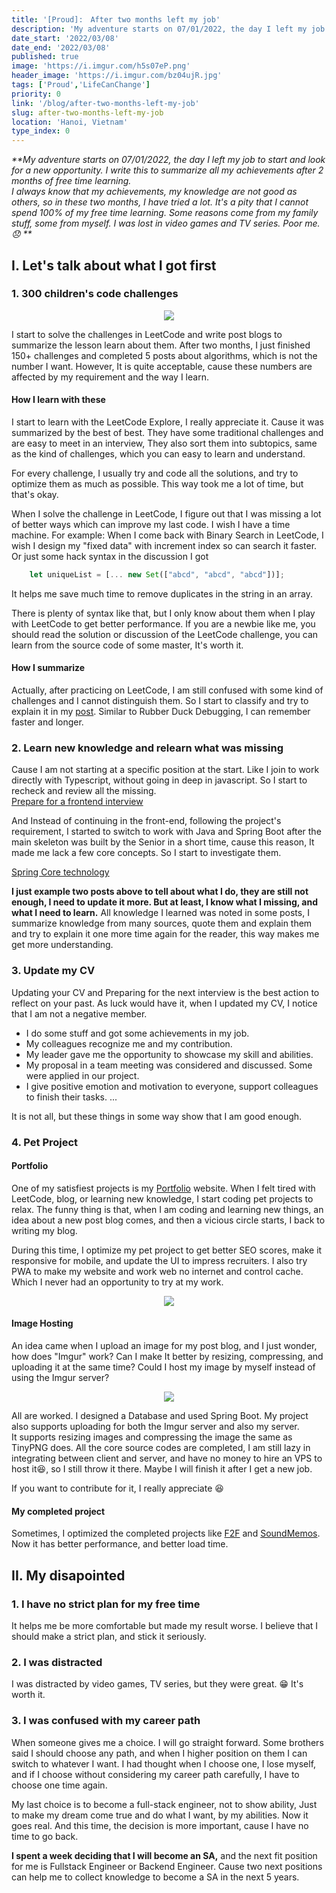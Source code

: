 ```yaml
---
title: '[Proud]:　After two months left my job'
description: 'My adventure starts on 07/01/2022, the day I left my job to start and look for a new opportunity. I write this to summarize all my achievements after 2 months of free time learning.'
date_start: '2022/03/08'
date_end: '2022/03/08'
published: true
image: 'https://i.imgur.com/h5s07eP.png'
header_image: 'https://i.imgur.com/bz04ujR.jpg'
tags: ['Proud','LifeCanChange']
priority: 0
link: '/blog/after-two-months-left-my-job'
slug: after-two-months-left-my-job
location: 'Hanoi, Vietnam'
type_index: 0
---
```


_**My adventure starts on 07/01/2022, the day I left my job to start and look for a new opportunity. I write this to summarize all my achievements after 2 months of free time learning.  
I always know that my achievements, my knowledge are not good as others, so in these two months, I have tried a lot. It's a pity that I cannot spend 100% of my free time learning. Some reasons come from my family stuff, some from myself. I was lost in video games and TV series. Poor me. :disappointed:
**_

## I. Let's talk about what I got first

### 1. 300 children's code challenges

<p align="center" width="100%">
    <img src="https://i.imgur.com/h5s07eP.png"/>
</p>

I start to solve the challenges in LeetCode and write post blogs to summarize the lesson learn about them.
After two months, I just finished 150+ challenges and completed 5 posts about algorithms, which is not the number I want. However, It is quite acceptable, cause these numbers are affected by my requirement and the way I learn.

#### How I learn with these

I start to learn with the LeetCode Explore, I really appreciate it. Cause it was summarized by the best of best. They have some traditional challenges and are easy to meet in an interview, They also sort them into subtopics, same as the kind of challenges, which you can easy to learn and understand.

For every challenge, I usually try and code all the solutions, and try to optimize them as much as possible. This way took me a lot of time, but that's okay.

When I solve the challenge in LeetCode, I figure out that I was missing a lot of better ways which can improve my last code. I wish I have a time machine. 
For example: When I come back with Binary Search in LeetCode, I wish I design my "fixed data" with increment index so can search it faster. Or just some hack syntax in the discussion I got

```typescript
    let uniqueList = [... new Set(["abcd", "abcd", "abcd"])];
```

It helps me save much time to remove duplicates in the string in an array.

There is plenty of syntax like that, but I only know about them when I play with LeetCode to get better performance. If you are a newbie like me, you should read the solution or discussion of the LeetCode challenge, you can learn from the source code of some master, It's worth it.

#### How I summarize

Actually, after practicing on LeetCode, I am still confused with some kind of challenges and I cannot distinguish them. So I start to classify and try to explain it in my [post](https://nhvu95.com/). Similar to Rubber Duck Debugging, I can remember faster and longer.

### 2. Learn new knowledge and relearn what was missing

Cause I am not starting at a specific position at the start. Like I join to work directly with Typescript, without going in deep in javascript. So I start to recheck and review all the missing.  
[Prepare for a frontend interview](https://nhvu95.com/blog/preparing-for-frontend-interview/)

And Instead of continuing in the front-end, following the project's requirement, I started to switch to work with Java and Spring Boot after the main skeleton was built by the Senior in a short time, cause this reason, It made me lack a few core concepts. So I start to investigate them.

[Spring Core technology](https://nhvu95.com/blog/spring-core-1/)

**I just example two posts above to tell about what I do, they are still not enough, I need to update it more. But at least, I know what I missing, and what I need to learn.**
All knowledge I learned was noted in some posts, I summarize knowledge from many sources, quote them and explain them and try to explain it one more time again for the reader, this way makes me get more understanding.

### 3. Update my CV

Updating your CV and Preparing for the next interview is the best action to reflect on your past. As luck would have it, when I updated my CV, I notice that I am not a negative member.

* I do some stuff and got some achievements in my job.
* My colleagues recognize me and my contribution.
* My leader gave me the opportunity to showcase my skill and abilities.
* My proposal in a team meeting was considered and discussed. Some were applied in our project.
* I give positive emotion and motivation to everyone, support colleagues to finish their tasks.
...

It is not all, but these things in some way show that I am good enough.

### 4. Pet Project

#### Portfolio

One of my satisfiest projects is my [Portfolio](https://nhvu95.com/) website. When I felt tired with LeetCode, blog, or learning new knowledge, I start coding pet projects to relax.
The funny thing is that, when I am coding and learning new things, an idea about a new post blog comes, and then a vicious circle starts, I back to writing my blog.

During this time, I optimize my pet project to get better SEO scores, make it responsive for mobile, and update the UI to impress recruiters. I also try PWA to make my website and work web no internet and control cache. Which I never had an opportunity to try at my work.

<p align="center" width="100%">
    <img src="https://i.imgur.com/skw2Poi.png"/>
</p>

#### Image Hosting

An idea came when I upload an image for my post blog, and I just wonder, how does "Imgur" work?
Can I make It better by resizing, compressing, and uploading it at the same time? Could I host my image by myself instead of using the Imgur server?

<p align="center" width="100%">
    <img src="https://i.imgur.com/Lmicu3m.png"/>
</p>

All are worked. I designed a Database and used Spring Boot. My project also supports uploading for both the Imgur server and also my server.  
It supports resizing images and compressing the image the same as TinyPNG does. All the core source codes are completed, I am still lazy in integrating between client and server, and have no money to hire an VPS to host it:laughing:, so I still throw it there. Maybe I will finish it after I get a new job.

If you want to contribute for it, I really appreciate :laughing:

#### My completed project

Sometimes, I optimized the completed projects like [F2F](https://f2f.nhvu95.com/) and [SoundMemos](https://soundmemos.com/). Now it has better performance, and better load time.

## II. My disapointed

### 1. I have no strict plan for my free time

It helps me be more comfortable but made my result worse. I believe that I should make a strict plan, and stick it seriously.

### 2. I was distracted

I was distracted by video games, TV series, but they were great. :grin: It's worth it.

### 3. I was confused with my career path

When someone gives me a choice. I will go straight forward.
Some brothers said I should choose any path, and when I higher position on them I can switch to whatever I want. I had thought when I choose one, I lose myself, and if I choose without considering my career path carefully, I have to choose one time again.

My last choice is to become a full-stack engineer, not to show ability, Just to make my dream come true and do what I want, by my abilities. Now it goes real. And this time, the decision is more important, cause I have no time to go back.  

**I spent a week deciding that I will become an SA,** and the next fit position for me is Fullstack Engineer or Backend Engineer. Cause two next positions can help me to collect knowledge to become a SA in the next 5 years.